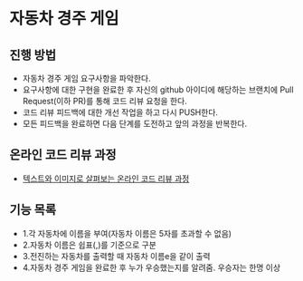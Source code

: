 # 자동차 경주 게임
## 진행 방법
* 자동차 경주 게임 요구사항을 파악한다.
* 요구사항에 대한 구현을 완료한 후 자신의 github 아이디에 해당하는 브랜치에 Pull Request(이하 PR)를 통해 코드 리뷰 요청을 한다.
* 코드 리뷰 피드백에 대한 개선 작업을 하고 다시 PUSH한다.
* 모든 피드백을 완료하면 다음 단계를 도전하고 앞의 과정을 반복한다.

## 온라인 코드 리뷰 과정
* [텍스트와 이미지로 살펴보는 온라인 코드 리뷰 과정](https://github.com/next-step/nextstep-docs/tree/master/codereview)

## 기능 목록
* 1.각 자동차에 이름을 부여(자동차 이름은 5자를 초과할 수 없음)
* 2.자동차 이름은 쉽표(,)를 기준으로 구분
* 3.전진하는 자동차를 출력할 때 자동차 이름e을 같이 출력
* 4.자동차 경주 게임을 완료한 후 누가 우승했는지를 알려줌. 우승자는 한명 이상